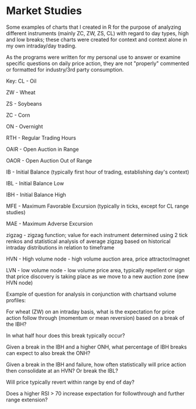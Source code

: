 # Market Studies
Some examples of charts that I created in R for the purpose of analyzing different instruments (mainly ZC, ZW, ZS, CL) with regard to day types, high and low breaks; these charts were created for context and context alone in my own intraday/day trading. 

As the programs were written for my personal use to answer or examine specific questions on daily price action, they are not "properly" commented or formatted for industry/3rd party consumption.  

Key:
CL - Oil

ZW  - Wheat

ZS - Soybeans

ZC - Corn

ON - Overnight

RTH - Regular Trading Hours

OAIR - Open Auction in Range

OAOR - Open Auction Out of Range

IB - Initial Balance (typically first hour of trading, establishing day's context)

IBL - Initial Balance Low

IBH - Initial Balance High

MFE - Maximum Favorable Excursion (typically in ticks, except for CL range studies)

MAE - Maximum Adverse Excursion

zigzag - zigzag function; value for each instrument determined using 2 tick renkos and statistical analysis of average zigzag based on historical intraday distributions in relation to timeframe

HVN - High volume node  - high volume auction area, price attractor/magnet

LVN - low volume node  - low volume price area, typically repellent or sign that price discovery is taking place as we move to a new auction zone (new HVN node)

Example of question for analysis in conjunction with chartsand volume profiles:

For wheat (ZW) on an intraday basis, what is the expectation for price action follow through (momentum or mean reversion) based on a break of the IBH?  

In what half hour does this break typically occur? 

Given a break in the IBH and a higher ONH, what percentage of IBH breaks can expect to also break the ONH? 

Given a break in the IBH and failure, how often statistically will price action then consolidate at an HVN?  Or break the IBL?

Will price typically revert within range by end of day?  

Does a higher RSI > 70 increase expectation for followthrough and further range extension?

